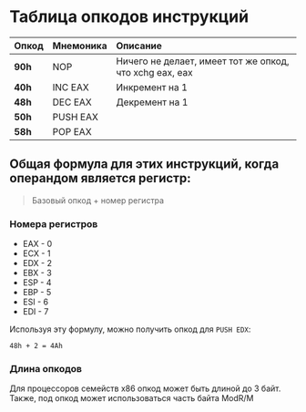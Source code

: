 # Таблица опкодов инструкций

| Опкод    | Мнемоника | Описание
| -------- |:----------|:---------
| **90h**  | NOP       | Ничего не делает, имеет тот же опкод, что xchg eax, eax
| **40h**  | INC EAX   | Инкремент на 1
| **48h**  | DEC EAX   | Декремент на 1
| **50h**  | PUSH EAX  |
| **58h**  | POP EAX   |

## Общая формула для этих инструкций, когда операндом является регистр: 

> Базовый опкод + номер регистра

### Номера регистров

* EAX - 0
* ECX - 1
* EDX - 2
* EBX - 3
* ESP - 4
* EBP - 5
* ESI - 6
* EDI - 7

Используя эту формулу, можно получить опкод для `PUSH EDX`:
```
48h + 2 = 4Ah
```

### Длина опкодов

Для процессоров семейств x86 опкод может быть длиной до 3 байт. Также, под опкод может использоваться часть байта ModR/M